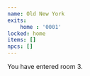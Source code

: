 ```yaml
---
name: Old New York
exits: 
    home : '0001'
locked: home    
items: []
npcs: []
---
```


You have entered room 3.